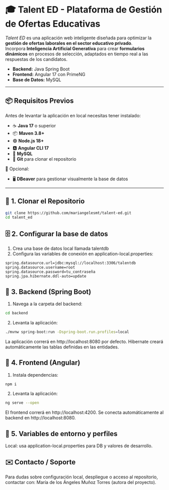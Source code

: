 # 🎓 Talent ED - Plataforma de Gestión de Ofertas Educativas

*Talent ED* es una aplicación web inteligente diseñada para optimizar la **gestión de ofertas laborales en el sector educativo privado**.  
Incorpora **Inteligencia Artificial Generativa** para crear **formularios dinámicos** en procesos de selección, adaptados en tiempo real a las respuestas de los candidatos.  

- **Backend:** Java Spring Boot  
- **Frontend:** Angular 17 con PrimeNG  
- **Base de Datos:** MySQL  

---

## 📦 Requisitos Previos

Antes de levantar la aplicación en local necesitas tener instalado:

- ☕ **Java 17** o superior  
- 📦 **Maven 3.8+**  
- 🟢 **Node.js 18+**  
- 🅰️ **Angular CLI 17**  
- 🐬 **MySQL**  
- 🐙 **Git** para clonar el repositorio  

🔹 Opcional:  
- 🖥️ **DBeaver** para gestionar visualmente la base de datos  

---

## 🔗 1. Clonar el Repositorio

```bash
git clone https://github.com/mariangelesmt/talent-ed.git
cd talent_ed
```

## 🗄️ 2. Configurar la base de datos 
1. Crea una base de datos local llamada talentdb
2. Configura las variables de conexión en application-local.properties:

```
spring.datasource.url=jdbc:mysql://localhost:3306/talentdb
spring.datasource.username=root
spring.datasource.password=tu_contraseña
spring.jpa.hibernate.ddl-auto=update
```

## 📂 3. Backend (Spring Boot)
1. Navega a la carpeta del backend: 
```bash
cd backend
```
2. Levanta la aplicación: 
```bash
./mvnw spring-boot:run -Dspring-boot.run.profiles=local
```

La aplicación correrá en http://localhost:8080 por defecto.
Hibernate creará automáticamente las tablas definidas en las entidades.

## 🎨 4. Frontend (Angular)
1. Instala dependencias: 
```bash
npm i
```
2. Levanta la aplicación: 
```bash
ng serve --open
```
El frontend correrá en http://localhost:4200.
Se conecta automáticamente al backend en http://localhost:8080.

## 🔐 5. Variables de entorno y perfiles
Local: usa application-local.properties para DB y valores de desarrollo.

## ✉️ Contacto / Soporte

Para dudas sobre configuración local, despliegue o acceso al repositorio, contactar con: María de los Ángeles Muñoz Torres (autora del proyecto).